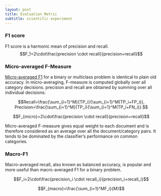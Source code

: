 ```yaml
---
layout: post
title: Evaluation Metric
subtitle: scientific experiment
---
```



<script type="text/javascript" src="http://cdn.mathjax.org/mathjax/latest/MathJax.js?config=default"></script>

### F1 score ###

F1 score is a harmonic mean of precision and recall. $$F_1=2\cdot\frac{precision \cdot recall}{precision+recall}$$

### Micro-averaged F-Measure ###

[Micro-averaged F1](http://citeseerx.ist.psu.edu/viewdoc/download?doi=10.1.1.104.8244&rep=rep1&type=pdf "original paper") for a binary or multiclass problem is identical to plain old accuracy. In micro-averaging, F-measure is computed globally over all category decisions. precision and recall are obtained by summing over all individual decisions:

$$Recall=\frac{\sum_{i=1}^M}{TP_i}{\sum_{i=1}^M(TP_i+FP_i)}, Precision=\frac{\sum_{i=1}^M}{TP_i}{\sum_{i=1}^M(TP_i+FN_i)}.$$


$$F_{micro}=2\cdot\frac{precision \cdot recall}{precision+recall}$$

Micro-averaged F-measure gives equal weight to each document and is therefore considered as an average over all the document/category pairs. It tends to be dominated by the classifier’s performance on common categories.

### Macro-F1 ###

Macro-averaged recall, also known as balanced accuracy, is popular and more useful than macro-averaged F1 for a binary problem.

$$F_i=2\cdot\frac{precision_i \cdot recall_i}{precision_i+recall_i}$$

$$F_{macro}=\frac{\sum_{i=1}^MF_i}{M}$$

